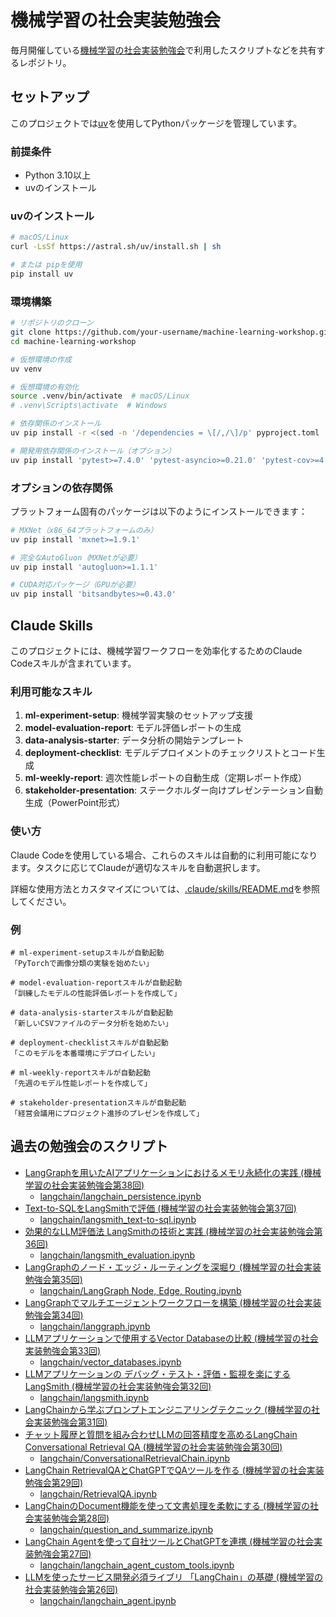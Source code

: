 # 機械学習の社会実装勉強会
毎月開催している[機械学習の社会実装勉強会](https://machine-learning-workshop.connpass.com/)で利用したスクリプトなどを共有するレポジトリ。

## セットアップ

このプロジェクトでは[uv](https://github.com/astral-sh/uv)を使用してPythonパッケージを管理しています。

### 前提条件
- Python 3.10以上
- uvのインストール

### uvのインストール
```bash
# macOS/Linux
curl -LsSf https://astral.sh/uv/install.sh | sh

# または pipを使用
pip install uv
```

### 環境構築
```bash
# リポジトリのクローン
git clone https://github.com/your-username/machine-learning-workshop.git
cd machine-learning-workshop

# 仮想環境の作成
uv venv

# 仮想環境の有効化
source .venv/bin/activate  # macOS/Linux
# .venv\Scripts\activate  # Windows

# 依存関係のインストール
uv pip install -r <(sed -n '/dependencies = \[/,/\]/p' pyproject.toml | grep -E '^\s*"' | sed 's/.*"\(.*\)".*/\1/' | grep -v '^#')

# 開発用依存関係のインストール（オプション）
uv pip install 'pytest>=7.4.0' 'pytest-asyncio>=0.21.0' 'pytest-cov>=4.1.0' 'black>=24.0.0' 'ruff>=0.5.0' 'mypy>=1.5.0' 'isort>=5.12.0' 'pre-commit>=3.5.0'
```

### オプションの依存関係
プラットフォーム固有のパッケージは以下のようにインストールできます：
```bash
# MXNet（x86_64プラットフォームのみ）
uv pip install 'mxnet>=1.9.1'

# 完全なAutoGluon（MXNetが必要）
uv pip install 'autogluon>=1.1.1'

# CUDA対応パッケージ（GPUが必要）
uv pip install 'bitsandbytes>=0.43.0'
```

## Claude Skills

このプロジェクトには、機械学習ワークフローを効率化するためのClaude Codeスキルが含まれています。

### 利用可能なスキル

1. **ml-experiment-setup**: 機械学習実験のセットアップ支援
2. **model-evaluation-report**: モデル評価レポートの生成
3. **data-analysis-starter**: データ分析の開始テンプレート
4. **deployment-checklist**: モデルデプロイメントのチェックリストとコード生成
5. **ml-weekly-report**: 週次性能レポートの自動生成（定期レポート作成）
6. **stakeholder-presentation**: ステークホルダー向けプレゼンテーション自動生成（PowerPoint形式）

### 使い方

Claude Codeを使用している場合、これらのスキルは自動的に利用可能になります。タスクに応じてClaudeが適切なスキルを自動選択します。

詳細な使用方法とカスタマイズについては、[.claude/skills/README.md](.claude/skills/README.md)を参照してください。

### 例

```
# ml-experiment-setupスキルが自動起動
「PyTorchで画像分類の実験を始めたい」

# model-evaluation-reportスキルが自動起動
「訓練したモデルの性能評価レポートを作成して」

# data-analysis-starterスキルが自動起動
「新しいCSVファイルのデータ分析を始めたい」

# deployment-checklistスキルが自動起動
「このモデルを本番環境にデプロイしたい」

# ml-weekly-reportスキルが自動起動
「先週のモデル性能レポートを作成して」

# stakeholder-presentationスキルが自動起動
「経営会議用にプロジェクト進捗のプレゼンを作成して」
```

## 過去の勉強会のスクリプト
- [LangGraphを用いたAIアプリケーションにおけるメモリ永続化の実践 (機械学習の社会実装勉強会第38回)](https://speakerdeck.com/knishioka/langgraphwoyong-itaaiapurikesiyonniokerumemoriyong-sok-hua-noshi-jian)
    - [langchain/langchain_persistence.ipynb](langchain/langchain_persistence.ipynb)
- [Text-to-SQLをLangSmithで評価 (機械学習の社会実装勉強会第37回)](https://speakerdeck.com/knishioka/text-to-sqlwolangsmithdeping-jia)
    - [langchain/langsmith_text-to-sql.ipynb](langchain/langsmith_text-to-sql.ipynb)
- [効果的なLLM評価法 LangSmithの技術と実践 (機械学習の社会実装勉強会第36回)](https://speakerdeck.com/knishioka/xiao-guo-de-nallmping-jia-fa-langsmithnoji-shu-toshi-jian)
    - [langchain/langsmith_evaluation.ipynb](langchain/langsmith_evaluation.ipynb)
- [LangGraphのノード・エッジ・ルーティングを深堀り (機械学習の社会実装勉強会第35回)](https://speakerdeck.com/knishioka/langgraphnonodoetuziruteinguwoshen-ku-ri)
    - [langchain/LangGraph Node, Edge, Routing.ipynb](langchain/LangGraph%20Node,%20Edge,%20Routing.ipynb)
- [LangGraphでマルチエージェントワークフローを構築 (機械学習の社会実装勉強会第34回)](https://speakerdeck.com/knishioka/langgraphdemarutiezientowakuhurowogou-zhu)
    - [langchain/langgraph.ipynb](langchain/langgraph.ipynb)
- [LLMアプリケーションで使用するVector Databaseの比較 (機械学習の社会実装勉強会第33回)](https://speakerdeck.com/knishioka/llmapurikesiyondeshi-yong-suruvector-databasenobi-jiao)
    - [langchain/vector_databases.ipynb](langchain/vector_databases.ipynb)
- [LLMアプリケーションの デバッグ・テスト・評価・監視を楽にするLangSmith (機械学習の社会実装勉強会第32回)](https://speakerdeck.com/knishioka/llmapurikesiyonno-debatugutesutoping-jia-jian-shi-wole-nisurulangsmith)
    - [langchain/langsmith.ipynb](langchain/langsmith.ipynb)
- [LangChainから学ぶプロンプトエンジニアリングテクニック (機械学習の社会実装勉強会第31回)](https://speakerdeck.com/knishioka/langchainkaraxue-bupuronputoenziniaringutekunituku)
- [チャット履歴と質問を組み合わせLLMの回答精度を高めるLangChain Conversational Retrieval QA (機械学習の社会実装勉強会第30回)](https://speakerdeck.com/knishioka/tiyatutolu-li-tozhi-wen-wozu-mihe-wasellmnohui-da-jing-du-wogao-merulangchain-conversational-retrieval-qa)
    - [langchain/ConversationalRetrievalChain.ipynb](langchain/ConversationalRetrievalChain.ipynb)
- [LangChain RetrievalQAとChatGPTでQAツールを作る (機械学習の社会実装勉強会第29回)](https://speakerdeck.com/knishioka/langchain-retrievalqatochatgptdeqaturuwozuo-ru)
    - [langchain/RetrievalQA.ipynb](langchain/RetrievalQA.ipynb)
- [LangChainのDocument機能を使って文書処理を柔軟にする (機械学習の社会実装勉強会第28回)](https://speakerdeck.com/knishioka/langchainnodocumentji-neng-woshi-tutewen-shu-chu-li-worou-ruan-nisuru)
    - [langchain/question_and_summarize.ipynb](langchain/question_and_summarize.ipynb)
- [LangChain Agentを使って自社ツールとChatGPTを連携 (機械学習の社会実装勉強会第27回)](https://speakerdeck.com/knishioka/langchain-agentwoshi-tutezi-she-turutochatgptwolian-xi)
    - [langchain/langchain_agent_custom_tools.ipynb](langchain/langchain_agent_custom_tools.ipynb)
- [LLMを使ったサービス開発必須ライブリ 「LangChain」の基礎 (機械学習の社会実装勉強会第26回)](https://speakerdeck.com/knishioka/llmwoshi-tutasabisukai-fa-bi-xu-raiburi-langchain-noji-chu)
    - [langchain/langchain_agent.ipynb](langchain/langchain_agent.ipynb)
